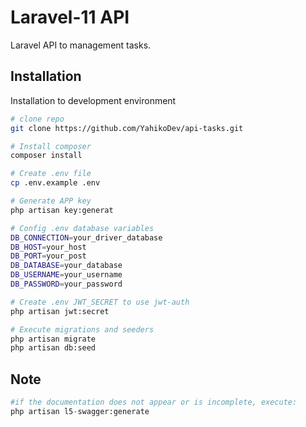 # Laravel-11 API

Laravel API to management tasks.

## Installation
Installation to development environment

```bash
# clone repo
git clone https://github.com/YahikoDev/api-tasks.git
```
```bash
# Install composer
composer install
```
```bash
# Create .env file
cp .env.example .env
```
```bash
# Generate APP key
php artisan key:generat
```
```bash
# Config .env database variables 
DB_CONNECTION=your_driver_database
DB_HOST=your_host
DB_PORT=your_post
DB_DATABASE=your_database
DB_USERNAME=your_username
DB_PASSWORD=your_password
```
```bash
# Create .env JWT_SECRET to use jwt-auth
php artisan jwt:secret
```
```bash
# Execute migrations and seeders
php artisan migrate
php artisan db:seed
```

## Note

```python
#if the documentation does not appear or is incomplete, execute:
php artisan l5-swagger:generate
```